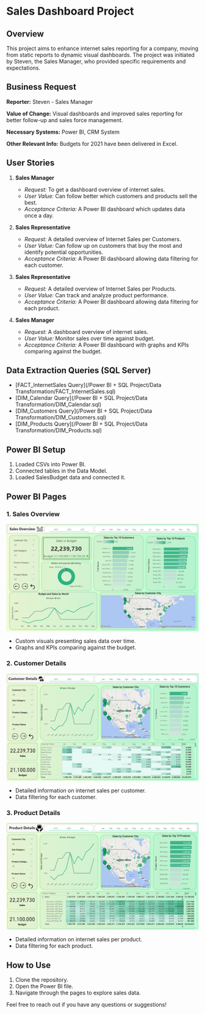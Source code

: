 # Sales Dashboard Project

## Overview

This project aims to enhance internet sales reporting for a company, moving from static reports to dynamic visual dashboards. The project was initiated by Steven, the Sales Manager, who provided specific requirements and expectations.

## Business Request

**Reporter:** Steven - Sales Manager

**Value of Change:** Visual dashboards and improved sales reporting for better follow-up and sales force management.

**Necessary Systems:** Power BI, CRM System

**Other Relevant Info:** Budgets for 2021 have been delivered in Excel.

## User Stories

1. **Sales Manager**
   - *Request:* To get a dashboard overview of internet sales.
   - *User Value:* Can follow better which customers and products sell the best.
   - *Acceptance Criteria:* A Power BI dashboard which updates data once a day.

2. **Sales Representative**
   - *Request:* A detailed overview of Internet Sales per Customers.
   - *User Value:* Can follow up on customers that buy the most and identify potential opportunities.
   - *Acceptance Criteria:* A Power BI dashboard allowing data filtering for each customer.

3. **Sales Representative**
   - *Request:* A detailed overview of Internet Sales per Products.
   - *User Value:* Can track and analyze product performance.
   - *Acceptance Criteria:* A Power BI dashboard allowing data filtering for each product.

4. **Sales Manager**
   - *Request:* A dashboard overview of internet sales.
   - *User Value:* Monitor sales over time against budget.
   - *Acceptance Criteria:* A Power BI dashboard with graphs and KPIs comparing against the budget.

## Data Extraction Queries (SQL Server)

- [FACT_InternetSales Query](/Power BI + SQL Project/Data Transformation/FACT_InternetSales.sql)
- [DIM_Calendar Query](/Power BI + SQL Project/Data Transformation/DIM_Calendar.sql)
- [DIM_Customers Query](/Power BI + SQL Project/Data Transformation/DIM_Customers.sql)
- [DIM_Products Query](/Power BI + SQL Project/Data Transformation/DIM_Products.sql)

## Power BI Setup

1. Loaded CSVs into Power BI.
2. Connected tables in the Data Model.
3. Loaded SalesBudget data and connected it.

## Power BI Pages

### 1. Sales Overview

![SalesOverview](Sales%20Overview.png)

- Custom visuals presenting sales data over time.
- Graphs and KPIs comparing against the budget.

### 2. Customer Details

![Customer Details](Customer%20Details.png)

- Detailed information on internet sales per customer.
- Data filtering for each customer.

### 3. Product Details

![Product Details](Product%20Details.png)

- Detailed information on internet sales per product.
- Data filtering for each product.

## How to Use

1. Clone the repository.
2. Open the Power BI file.
3. Navigate through the pages to explore sales data.

Feel free to reach out if you have any questions or suggestions!
